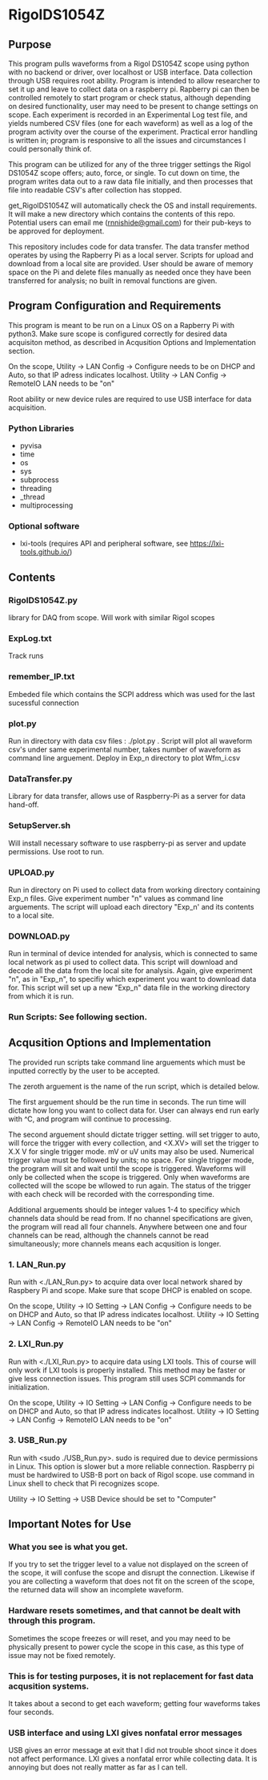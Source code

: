# RigolDS1054Z


## Purpose
This program pulls waveforms from a Rigol DS1054Z scope using python with no backend or driver, over localhost or USB interface. Data collection through USB requires root ability. Program is intended to allow researcher to set it up and leave to collect data on a raspberry pi. Rapberry pi can then be controlled remotely to start program or check status, although depending on desired functionality, user may need to be present to change settings on scope. Each experiment is recorded in an Experimental Log test file, and yields numbered CSV files (one for each waveform) as well as a log of the program activity over the course of the experiment. Practical error handling is written in; program is responsive to all the issues and circumstances I could personally think of.

This program can be utilized for any of the three trigger settings the Rigol DS1054Z scope offers; auto, force, or single. To cut down on time, the program writes data out to a raw data file initially, and then processes that file into readable CSV's after collection has stopped. 

get_RigolDS1054Z will automatically check the OS and install requirements. It will make a new directory which contains the contents of this repo. Potential users can email me (rnnishide@gmail.com) for their pub-keys to be approved for deployment. 

This repository includes code for data transfer. The data transfer method operates by using the Rapberry Pi as a local server. Scripts for upload and download from a local site are provided. User should be aware of memory space on the Pi and delete files manually as needed once they have been transferred for analysis; no built in removal functions are given. 

## Program Configuration and Requirements
This program is meant to be run on a Linux OS on a Rapberry Pi with python3.
Make sure scope is configured correctly for desired data acquisiton method, as described in Acqusition Options and Implementation section.

On the scope, Utility -> LAN Config -> Configure needs to be on DHCP and Auto, so that IP adress indicates localhost.
Utility -> LAN Config -> RemoteIO LAN needs to be "on" 

Root ability or new device rules are required to use USB interface for data acquisition. 

### Python Libraries 
- pyvisa
- time
- os
- sys
- subprocess
- threading
- _thread
- multiprocessing

### Optional software
- lxi-tools (requires API and peripheral software, see https://lxi-tools.github.io/) 

## Contents
### RigolDS1054Z.py
library for DAQ from scope. Will work with similar Rigol scopes

### ExpLog.txt 
Track runs

### remember_IP.txt
Embeded file which contains the SCPI address which was used for the last sucessful connection
  
### plot.py
Run in directory with data csv files : ./plot.py <waveform number>. Script will plot all waveform csv's under same experimental number, takes number of waveform as command line arguement. Deploy in Exp_n directory to plot Wfm_i.csv

### DataTransfer.py
Library for data transfer, allows use of Raspberry-Pi as a server for data hand-off. 

### SetupServer.sh
Will install necessary software to use raspberry-pi as server and update permissions. Use root to run.

### UPLOAD.py
Run in directory on Pi used to collect data from working directory containing Exp_n files. Give experiment number "n" values as command line arguements. The script will upload each directory "Exp_n' and its contents to a local site. 

### DOWNLOAD.py
Run in terminal of device intended for analysis, which is connected to same local network as pi used to collect data. This script will download and decode all the data from the local site for analysis. Again, give experiment "n", as in "Exp_n", to specifiy which experiment you want to download data for. This script will set up a new "Exp_n" data file in the working directory from which it is run. 


### Run Scripts: See following section.

## Acqusition Options and Implementation

The provided run scripts take command line arguements which must be inputted correctly by the user to be accepted. 

The zeroth arguement is the name of the run script, which is detailed below. 

The first arguement should be the run time in seconds. The run time will dictate how long you want to collect data for. User can always end run early with ^C, and program will continue to processing. 

The second arguement should dictate trigger setting. <AUTO> will set trigger to auto, <FORCE> will force the trigger with every collection, and <X.XV> will set the trigger to X.X V for single trigger mode. mV or uV units may also be used. Numerical trigger value must be followed by units; no space. For single trigger mode, the program will sit and wait until the scope is triggered. Waveforms will only be collected when the scope is triggered. Only when waveforms are collected will the scope be wllowed to run again.  The status of the trigger with each check will be recorded with the corresponding time. 
  
Additional arguements should be integer values 1-4 to specificy which channels data should be read from. If no channel specifications are given, the program will read all four channels. Anywhere between one and four channels can be read, although the channels cannot be read simultaneously; more channels means each acqusition is longer. 

### 1.	LAN_Run.py
Run with <./LAN_Run.py> <RunTime> <TriggerSet> to acquire data over local network shared by Raspbery Pi and scope. Make sure that scope DHCP is enabled on scope. 

On the scope, Utility -> IO Setting -> LAN Config -> Configure needs to be on DHCP and Auto, so that IP adress indicates localhost.
Utility -> IO Setting -> LAN Config -> RemoteIO LAN needs to be "on" 

### 2.	LXI_Run.py
Run with <./LXI_Run.py> <RunTime> <TriggerSet> to acquire data using LXI tools. This of course will only work if LXI tools is properly installed. This method may be faster or give less connection issues. This program still uses SCPI commands for initialization. 

On the scope, Utility -> IO Setting -> LAN Config -> Configure needs to be on DHCP and Auto, so that IP adress indicates localhost.
Utility -> IO Setting -> LAN Config -> RemoteIO LAN needs to be "on" 

### 3. USB_Run.py
Run with <sudo ./USB_Run.py>. <RunTime> <TriggerSet> sudo is required due to device permissions in Linux. This option is slower but a more reliable connection. Raspberry pi must be hardwired to USB-B port on back of Rigol scope. use <lsusb> command in Linux shell to check that Pi recognizes scope. 

Utility -> IO Setting -> USB Device should be set to "Computer"


## Important Notes for Use

### What you see is what you get. 
If you try to set the trigger level to a value not displayed on the screen of the scope, it will confuse the scope and disrupt the connection. Likewise if you are collecting a waveform that does not fit on the screen of the scope, the returned data will show an incomplete waveform. 

### Hardware resets sometimes, and that cannot be dealt with through this program. 
Sometimes the scope freezes or will reset, and you may need to be physically present to power cycle the scope in this case, as this type of issue may not be fixed remotely. 

### This is for testing purposes, it is not replacement for fast data acqusition systems.
It takes about a second to get each waveform; getting four waveforms takes four seconds. 

### USB interface and using LXI gives nonfatal error messages 
USB gives an error message at exit that I did not trouble shoot since it does not affect performance. LXI gives a nonfatal error while collecting data. It is annoying but does not really matter as far as I can tell. 

